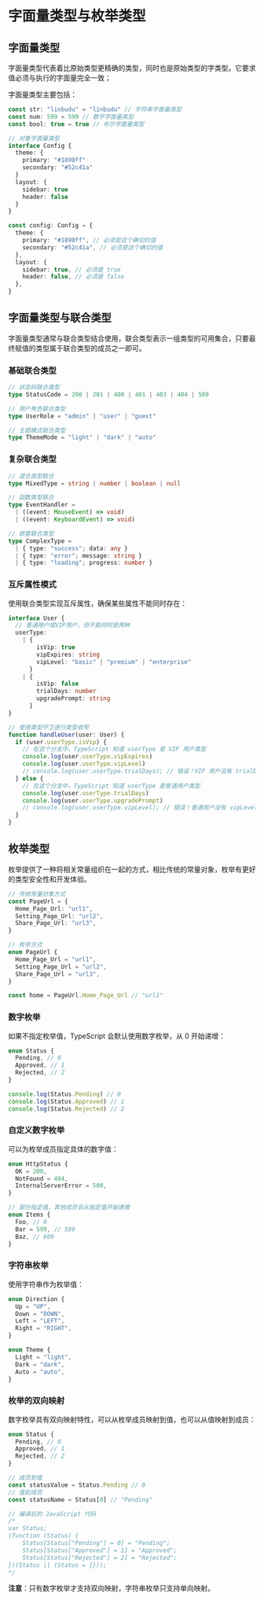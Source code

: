 # 字面量类型与枚举类型

## 字面量类型

字面量类型代表着比原始类型更精确的类型，同时也是原始类型的字类型。它要求值必须与执行的字面量完全一致；

字面量类型主要包括：

```typescript
const str: "linbudu" = "linbudu" // 字符串字面量类型
const num: 599 = 599 // 数字字面量类型
const bool: true = true // 布尔字面量类型

// 对象字面量类型
interface Config {
  theme: {
    primary: "#1890ff"
    secondary: "#52c41a"
  }
  layout: {
    sidebar: true
    header: false
  }
}

const config: Config = {
  theme: {
    primary: "#1890ff", // 必须是这个确切的值
    secondary: "#52c41a", // 必须是这个确切的值
  },
  layout: {
    sidebar: true, // 必须是 true
    header: false, // 必须是 false
  },
}
```

## 字面量类型与联合类型

字面量类型通常与联合类型结合使用，联合类型表示一组类型的可用集合，只要最终赋值的类型属于联合类型的成员之一即可。

### 基础联合类型

```typescript
// 状态码联合类型
type StatusCode = 200 | 201 | 400 | 401 | 403 | 404 | 500

// 用户角色联合类型
type UserRole = "admin" | "user" | "guest"

// 主题模式联合类型
type ThemeMode = "light" | "dark" | "auto"
```

### 复杂联合类型

```typescript
// 混合类型联合
type MixedType = string | number | boolean | null

// 函数类型联合
type EventHandler =
  | ((event: MouseEvent) => void)
  | ((event: KeyboardEvent) => void)

// 嵌套联合类型
type ComplexType =
  | { type: "success"; data: any }
  | { type: "error"; message: string }
  | { type: "loading"; progress: number }
```

### 互斥属性模式

使用联合类型实现互斥属性，确保某些属性不能同时存在：

```typescript
interface User {
  // 普通用户或VIP用户，但不能同时是两种
  userType:
    | {
        isVip: true
        vipExpires: string
        vipLevel: "basic" | "premium" | "enterprise"
      }
    | {
        isVip: false
        trialDays: number
        upgradePrompt: string
      }
}

// 使用类型守卫进行类型收窄
function handleUser(user: User) {
  if (user.userType.isVip) {
    // 在这个分支中，TypeScript 知道 userType 是 VIP 用户类型
    console.log(user.userType.vipExpires)
    console.log(user.userType.vipLevel)
    // console.log(user.userType.trialDays); // 错误！VIP 用户没有 trialDays
  } else {
    // 在这个分支中，TypeScript 知道 userType 是普通用户类型
    console.log(user.userType.trialDays)
    console.log(user.userType.upgradePrompt)
    // console.log(user.userType.vipLevel); // 错误！普通用户没有 vipLevel
  }
}
```

## 枚举类型

枚举提供了一种将相关常量组织在一起的方式，相比传统的常量对象，枚举有更好的类型安全性和开发体验。

```typescript
// 传统常量对象方式
const PageUrl = {
  Home_Page_Url: "url1",
  Setting_Page_Url: "url2",
  Share_Page_Url: "url3",
}

// 枚举方式
enum PageUrl {
  Home_Page_Url = "url1",
  Setting_Page_Url = "url2",
  Share_Page_Url = "url3",
}

const home = PageUrl.Home_Page_Url // "url1"
```

### 数字枚举

如果不指定枚举值，TypeScript 会默认使用数字枚举，从 0 开始递增：

```typescript
enum Status {
  Pending, // 0
  Approved, // 1
  Rejected, // 2
}

console.log(Status.Pending) // 0
console.log(Status.Approved) // 1
console.log(Status.Rejected) // 2
```

### 自定义数字枚举

可以为枚举成员指定具体的数字值：

```typescript
enum HttpStatus {
  OK = 200,
  NotFound = 404,
  InternalServerError = 500,
}

// 部分指定值，其他成员会从指定值开始递增
enum Items {
  Foo, // 0
  Bar = 599, // 599
  Baz, // 600
}
```

### 字符串枚举

使用字符串作为枚举值：

```typescript
enum Direction {
  Up = "UP",
  Down = "DOWN",
  Left = "LEFT",
  Right = "RIGHT",
}

enum Theme {
  Light = "light",
  Dark = "dark",
  Auto = "auto",
}
```

### 枚举的双向映射

数字枚举具有双向映射特性，可以从枚举成员映射到值，也可以从值映射到成员：

```typescript
enum Status {
  Pending, // 0
  Approved, // 1
  Rejected, // 2
}

// 成员到值
const statusValue = Status.Pending // 0
// 值到成员
const statusName = Status[0] // "Pending"

// 编译后的 JavaScript 代码
/*
var Status;
(function (Status) {
    Status[Status["Pending"] = 0] = "Pending";
    Status[Status["Approved"] = 1] = "Approved";
    Status[Status["Rejected"] = 2] = "Rejected";
})(Status || (Status = {}));
*/
```

**注意**：只有数字枚举才支持双向映射，字符串枚举只支持单向映射。

